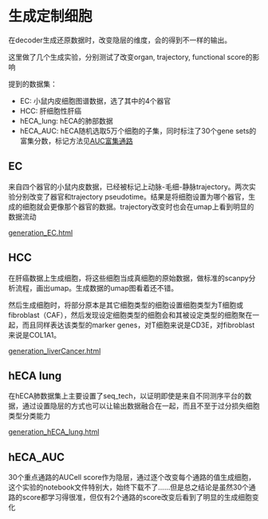 # 生成定制细胞

在decoder生成还原数据时，改变隐层的维度，会的得到不一样的输出。

这里做了几个生成实验，分别测试了改变organ, trajectory, functional score的影响

提到的数据集：

* EC: 小鼠内皮细胞图谱数据，选了其中的4个器官
* HCC: 肝细胞性肝癌
* hECA_lung: hECA的肺部数据
* hECA_AUC: hECA随机选取5万个细胞的子集，同时标注了30个gene sets的富集分数，标记方法见[AUC富集通路](./subpages/AUC_enrichment/AUC_enrichment.html)

## EC

来自四个器官的小鼠内皮数据，已经被标记上动脉-毛细-静脉trajectory。两次实验分别改变了器官和trajectory pseudotime。结果是将细胞设置为哪个器官，生成的细胞就会更像那个器官的数据。trajectory改变时也会在umap上看到明显的数据流动

[generation_EC.html](./file/generation_EC/generation_EC.html)

## HCC

在肝癌数据上生成细胞，将这些细胞当成真细胞的原始数据，做标准的scanpy分析流程，画出umap。生成数据的umap图看着还不错。

然后生成细胞时，将部分原本是其它细胞类型的细胞设置细胞类型为T细胞或fibroblast（CAF），然后发现设定细胞类型的细胞会和其被设定类型的细胞聚在一起，而且同样表达该类型的marker genes，对T细胞来说是CD3E，对fibroblast来说是COL1A1。

[generation_liverCancer.html](./file/generation_liverCancer/generation_liverCancer.html)

## hECA lung

在hECA肺数据集上主要设置了seq_tech，以证明即使是来自不同测序平台的数据，通过设置隐层的方式也可以让输出数据融合在一起，而且不至于过分损失细胞类型分类能力

[generation_hECA_lung.html](./file/generation_hECA_lung-Copy1/generation_hECA_lung-Copy1.html)

## hECA_AUC

30个重点通路的AUCell score作为隐层，通过逐个改变每个通路的值生成细胞，这个实验的notebook文件特别大，始终下载不了……但是总之结论是虽然30个通路的score都学习得很准，但仅有2个通路的score改变后看到了明显的生成细胞变化